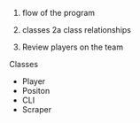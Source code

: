 1. flow of the program
2. classes
 2a class relationships

3.  Review players on the team


Classes
- Player
- Positon
- CLI
- Scraper
